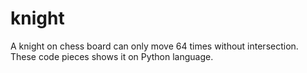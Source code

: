 # knight
A knight on chess board can only move 64 times without intersection. These code pieces shows it on Python language.
